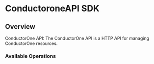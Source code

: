 # ConductoroneAPI SDK

## Overview

ConductorOne API: The ConductorOne API is a HTTP API for managing ConductorOne resources.

### Available Operations
